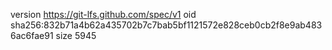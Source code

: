 version https://git-lfs.github.com/spec/v1
oid sha256:832b71a4b62a435702b7c7bab5bf1121572e828ceb0cb2f8e9ab4836ac6fae91
size 5945
